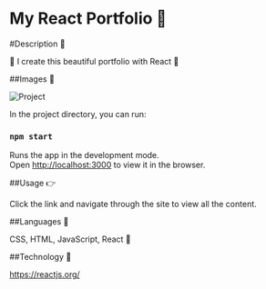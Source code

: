 # My React Portfolio :raised_hands:

#Description :blossom:

:smiling_face_with_three_hearts: I create this beautiful portfolio with React :smiling_face_with_three_hearts:

##Images :blossom:

![Project](https://user-images.githubusercontent.com/17866063/134113535-4730f7c1-2429-4756-b8f2-8a93faa14b0c.png)

In the project directory, you can run:

### `npm start`

Runs the app in the development mode.\
Open [http://localhost:3000](http://localhost:3000) to view it in the browser.

##Usage :point_right:

Click the link and navigate through the site to view all the content.

##Languages :blossom:

CSS, HTML, JavaScript, React :eyes:

##Technology :blossom:

https://reactjs.org/
